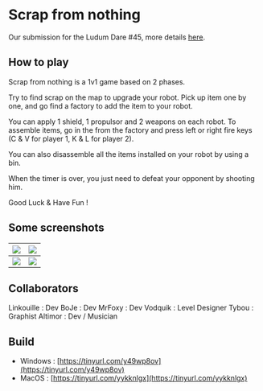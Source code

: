 # Scrap from nothing

Our submission for the Ludum Dare #45, more details [here](https://ldjam.com/events/ludum-dare/45/ld45-scrap-from-nothing).

## How to play 

Scrap from nothing is a 1v1 game based on 2 phases.

Try to find scrap on the map to upgrade your robot. Pick up item one by one, and go find a factory to add the item to your robot.

You can apply 1 shield, 1 propulsor and 2 weapons on each robot. To assemble items, go in the from the factory and press left or right fire keys (C & V for player 1, K & L for player 2).

You can also disassemble all the items installed on your robot by using a bin.

When the timer is over, you just need to defeat your opponent by shooting him.

Good Luck & Have Fun !

## Some screenshots


|![](https://static.jam.vg/raw/d3f/d1/z/2671f.png)|![](https://static.jam.vg/raw/d3f/d1/z/26756.png)|
|-|-|
|![](https://static.jam.vg/raw/d3f/d1/z/26758.png)|![](https://static.jam.vg/raw/d3f/d1/z/2675a.png)|

## Collaborators

Linkouille : Dev
BoJe : Dev
MrFoxy : Dev 
Vodquik : Level Designer
Tybou : Graphist
Altimor : Dev / Musician

## Build

- Windows : [https://tinyurl.com/y49wp8ov](https://tinyurl.com/y49wp8ov)
- MacOS : [https://tinyurl.com/yykknlgx](https://tinyurl.com/yykknlgx)
